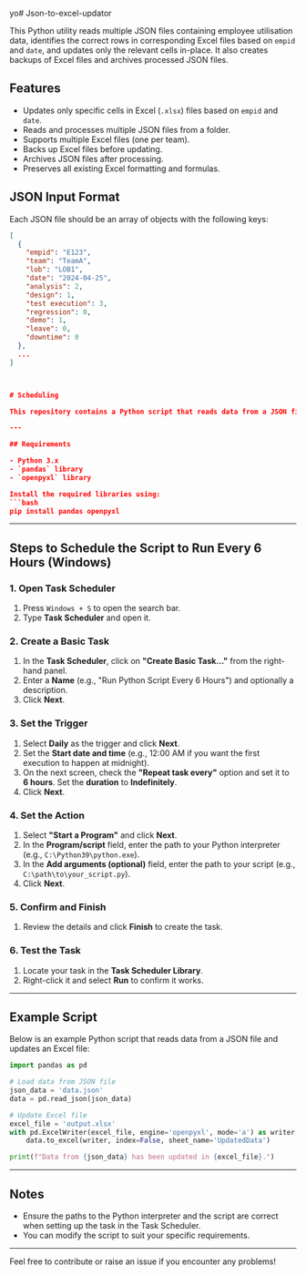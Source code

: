 yo# Json-to-excel-updator

This Python utility reads multiple JSON files containing employee utilisation data, identifies the correct rows in corresponding Excel files based on `empid` and `date`, and updates only the relevant cells in-place. It also creates backups of Excel files and archives processed JSON files.

## Features

- Updates only specific cells in Excel (`.xlsx`) files based on `empid` and `date`.
- Reads and processes multiple JSON files from a folder.
- Supports multiple Excel files (one per team).
- Backs up Excel files before updating.
- Archives JSON files after processing.
- Preserves all existing Excel formatting and formulas.


## JSON Input Format

Each JSON file should be an array of objects with the following keys:

```json
[
  {
    "empid": "E123",
    "team": "TeamA",
    "lob": "LOB1",
    "date": "2024-04-25",
    "analysis": 2,
    "design": 1,
    "test execution": 3,
    "regression": 0,
    "demo": 1,
    "leave": 0,
    "downtime": 0
  },
  ...
]



# Scheduling

This repository contains a Python script that reads data from a JSON file and updates an Excel file using `pandas` and `openpyxl`. The script can be scheduled to run automatically every 6 hours on a Windows machine.

---

## Requirements

- Python 3.x
- `pandas` library
- `openpyxl` library

Install the required libraries using:
```bash
pip install pandas openpyxl
```

---

## Steps to Schedule the Script to Run Every 6 Hours (Windows)

### 1. Open Task Scheduler
1. Press `Windows + S` to open the search bar.
2. Type **Task Scheduler** and open it.

### 2. Create a Basic Task
1. In the **Task Scheduler**, click on **"Create Basic Task..."** from the right-hand panel.
2. Enter a **Name** (e.g., "Run Python Script Every 6 Hours") and optionally a description.
3. Click **Next**.

### 3. Set the Trigger
1. Select **Daily** as the trigger and click **Next**.
2. Set the **Start date and time** (e.g., 12:00 AM if you want the first execution to happen at midnight).
3. On the next screen, check the **"Repeat task every"** option and set it to **6 hours**. Set the **duration** to **Indefinitely**.
4. Click **Next**.

### 4. Set the Action
1. Select **"Start a Program"** and click **Next**.
2. In the **Program/script** field, enter the path to your Python interpreter (e.g., `C:\Python39\python.exe`).
3. In the **Add arguments (optional)** field, enter the path to your script (e.g., `C:\path\to\your_script.py`).
4. Click **Next**.

### 5. Confirm and Finish
1. Review the details and click **Finish** to create the task.

### 6. Test the Task
1. Locate your task in the **Task Scheduler Library**.
2. Right-click it and select **Run** to confirm it works.

---

## Example Script

Below is an example Python script that reads data from a JSON file and updates an Excel file:

```python
import pandas as pd

# Load data from JSON file
json_data = 'data.json'
data = pd.read_json(json_data)

# Update Excel file
excel_file = 'output.xlsx'
with pd.ExcelWriter(excel_file, engine='openpyxl', mode='a') as writer:
    data.to_excel(writer, index=False, sheet_name='UpdatedData')

print(f"Data from {json_data} has been updated in {excel_file}.")
```

---

## Notes
- Ensure the paths to the Python interpreter and the script are correct when setting up the task in the Task Scheduler.
- You can modify the script to suit your specific requirements.

---

Feel free to contribute or raise an issue if you encounter any problems!

